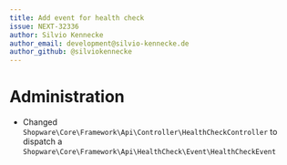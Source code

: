 ```yaml
---
title: Add event for health check
issue: NEXT-32336
author: Silvio Kennecke
author_email: development@silvio-kennecke.de
author_github: @silviokennecke
---
```

# Administration
* Changed `Shopware\Core\Framework\Api\Controller\HealthCheckController` to dispatch a `Shopware\Core\Framework\Api\HealthCheck\Event\HealthCheckEvent` 
